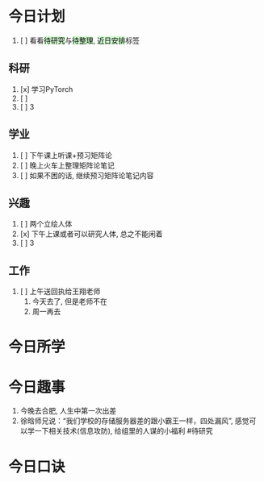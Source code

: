 # 今日计划

1. [ ] 看看<mark style="background: #BBFABBA6;">待研究</mark>与<mark style="background: #BBFABBA6;">待整理</mark>,  <mark style="background: #BBFABBA6;">近日安排</mark>标签

## 科研

1. [x] 学习PyTorch
2. [ ] 
3. [ ] 3 

## 学业

1. [ ] 下午课上听课+预习矩阵论
2. [ ] 晚上火车上整理矩阵论笔记
3. [ ] 如果不困的话, 继续预习矩阵论笔记内容

## 兴趣

1. [ ] 两个立绘人体
2. [x] 下午上课或者可以研究人体, 总之不能闲着 
3. [ ] 3 


## 工作

1. [ ] 上午送回执给王翔老师
	1. 今天去了, 但是老师不在
	2. 周一再去

# 今日所学



# 今日趣事

1. 今晚去合肥, 人生中第一次出差
2. 徐晗师兄说：“我们学校的存储服务器差的跟小霸王一样，四处漏风”, 感觉可以学一下相关技术(信息攻防), 给组里的人谋的小福利 #待研究 

# 今日口诀


